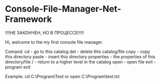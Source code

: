 # Console-File-Manager-Net-Framework
!!!!НЕ ЗАКОНЧЕН, НО В ПРОЦЕССЕ!!!!!

Hi, welcome to the my first console file manager.

Comand:
cd - go to this catalog 
del - delete this catalog/file
copy - copy this directory
paste - insert this directory
properties - the properties of this directory/file
/ - return to a higher level in the catalog 
open - open file
exit - program exit

Example: cd  C:\Program\Test or open C:\Program\test.txt
